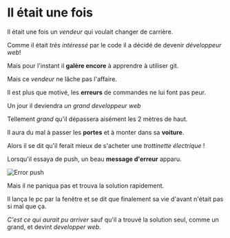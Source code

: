 # Il était une fois

Il était une fois un *vendeur* qui voulait changer de carrière.

Comme il était _très intéressé_ par le code il a décidé de devenir *développeur web*!

Mais pour l'instant il **galère encore** à apprendre à utiliser git.

Mais ce *vendeur* ne lâche pas l'affaire.

Il est plus que motivé, les **erreurs** de commandes ne lui font pas peur.

Un jour il deviendra *un grand developpeur web*

Tellement *grand* qu'il dépassera aisément les 2 mètres de haut.

Il aura du mal à passer les **portes** et à monter dans sa **voiture**.

Alors il se dit qu'il ferait mieux de s'acheter une *trottinette électrique* !

Lorsqu'il essaya de push, un beau **message d'erreur** apparu.

![Error push](https://i.ytimg.com/vi/Mn5FEtmInF8/maxresdefault.jpg)

Mais il ne paniqua pas et trouva la solution rapidement.

Il lança le pc par la fenêtre et se dit que finalement sa vie d'avant n'était pas si mal que ça.

_C'est ce qui aurait pu arriver_ sauf qu'il a trouvé la solution seul, comme un grand, et devint *developper web*.
